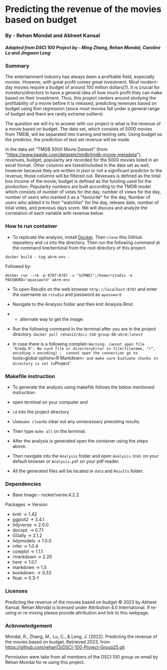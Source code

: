 # Predicting the revenue of the movies based on budget

### By - Rehan Mondal and Abheet Kansal 

##### Adapted from DSCI 100 Project by - Ming Zhang, Rehan Mondal, Caroline Lu and Jingwen Leng

### Summary

The entertainment industry has always been a profitable field, especially movies. However, with great profit comes great investment. Most modern-day movies require a budget of around 100 million dollars(1). It is crucial for investors/directors to have a general idea of how much profit they can make based on their investment. Thus, this project centers around studying the profitability of a movie before it is released, predicting revenues based on budget using Knn regression (since most movies fall under a general range of budget and there are rarely extreme outliers)

The question we will try to answer with our project is what is the revenue of a movie based on budget. The data set, which consists of 5000 movies from TMDB, will be separated into training and testing sets. Using budget as the predictor, the prediction of test set revenue will be made.

In the data set “TMDB 5000 Movie Dataset” (from "https://www.kaggle.com/datasets/tmdb/tmdb-movie-metadata"), revenues, budget, popularity are recorded for the 5000 movies listed in an excel format. Other columns are listed/included in the data set as well, however because they are written in json or not a significant predictor to the revenue, those columns will be filtered out. Revenues is defined as the total box income of the movie; budget is defined as the funding used for the production; Popularity numbers are built according to the TMDB model which consists of number of votes for the day, number of views for the day, number of users who marked it as a "favourite" for the day, Number of users who added it to their "watchlist" for the day, release date, number of total votes, and previous days score. We will discuss and analyze the correlation of each variable with revenue below.

### How to run container

 - To replicate the analysis, install
[Docker](https://www.docker.com/get-started). Then `clone` this GitHub
repository and `cd` into the directory. Then run the following command at the command line/terminal
from the root directory of this project:

``` 
docker build --tag akrm-env .
```

Followed by:
``` 
docker run --rm -p 8787:8787 -v "${PWD}":/home/rstudio -e PASSWORD="apassword" akrm-env 
```

- To open Rstudio on the web browser `http://localhost:8787` and enter the username as `rstudio` and password as `apassword` 

- Navigate to the Analysis folder and then knit Analysis.Rmd

- * alternate way to get the image: 

- Run the following command in the terminal after you are in the project directory. `docker pull rehan13/dsci-310-group-08-akrm:latest`

- In case there is a following complain `Warning: cannot open file 'R/eda.R': No such file or directoryError in file(filename, "r", encoding = encoding) : 
  cannot open the connection go to `tools` > `global options` > `R Markdown` > and make sure Evaluate chunks in directory is set to `Project`
  
### Makefile instruction

- To generate the analysis using makefile follows the below mentioned instruction:

- open terminal on your computer and 
- `cd` into the project directory 
- Use`make clean`to clear out any unnecessary prexisting results.
- Then type `make all` on the terminal.
- After the analysis is generated open the container using the steps above.
- Then navigate into the `Analysis` folder and open `Analysis.html` on your default browser or `Analysis.pdf` on your pdf reader.
- All the generated files will be located in `data` and `Results` folder.

### Dependencies

- Base Image:- rocker/verse:4.2.2

Packages -> Version
- knitr  -> 1.42
- ggplot2 -> 3.4.1
- tidyverse  -> 2.0.0
- docopt. -> 0.7.1
- GGally  -> 2.1.2
- tidymodels -> 1.0.0
- infer  -> 1.0.4
- cowplot -> 1.1.1
- rmarkdown  -> 2.20
- here -> 1.0.1
- markdown -> 1.5
- bookdown. -> 0.33
- float -> 0.3-1 

### Licenses

Predicting the revenue of the movies based on budget © 2023 by Abheet Kansal, Rehan Mondal is licensed under Attribution 4.0 International. If
re-using or re-mixing please provide attribution and link to this webpage.

### Acknowledgement

Mondal, R., Zhang, M., Lu, C., &amp; Leng, J. (2022). Predicting the revenue of the movies based on budget. Retrieved 2023, from https://github.com/rehan13/DSCI-100-Project-Group25.git 

Permission were take from all members of the DSCI 100 group on email by Rehan Mondal for re using this project.
